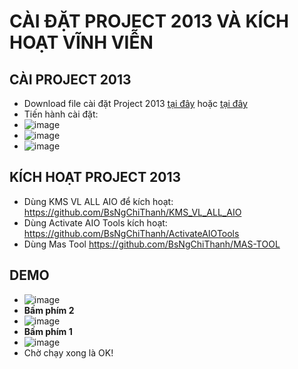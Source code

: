 # CÀI ĐẶT PROJECT 2013 VÀ KÍCH HOẠT VĨNH VIỄN #
## CÀI PROJECT 2013 ##
- Download file cài đặt Project 2013 [tại đây](https://officecdn.microsoft.com/db/39168d7e-077b-48e7-872c-b232c3e72675/media/en-us/ProjectProRetail.img) hoặc [tại đây](https://bsthanh-my.sharepoint.com/:u:/g/personal/0914678254_bsthanh_onmicrosoft_com/Ea_P179wWcNJguUP5nwyXQMBkpdtdrJEIrcF8rLzAoLz5Q?e=3y0ody)
- Tiến hành cài đặt:
- ![image](https://github.com/BsNgChiThanh/Cai-Project2013-va-kich-hoat/assets/82578024/40a53030-456b-4245-be9a-b734b343e783)
- ![image](https://github.com/BsNgChiThanh/Cai-Project2013-va-kich-hoat/assets/82578024/023d1b09-8829-4073-a887-7a06ae28cc3b)
- ![image](https://github.com/BsNgChiThanh/Cai-Project2013-va-kich-hoat/assets/82578024/2e5477d8-9d5f-485f-b5d7-acd1c03182e1)

## KÍCH HOẠT PROJECT 2013 ##
- Dùng KMS VL ALL AIO để kích hoạt: https://github.com/BsNgChiThanh/KMS_VL_ALL_AIO
- Dùng Activate AIO Tools kích hoạt: https://github.com/BsNgChiThanh/ActivateAIOTools
- Dùng Mas Tool https://github.com/BsNgChiThanh/MAS-TOOL

## DEMO ##
- ![image](https://github.com/BsNgChiThanh/Cai-Office2013-va-kich-hoat/assets/82578024/aaf0551e-13bd-4a47-8bfb-15fc94fb453d)
- **Bấm phím 2**
- ![image](https://github.com/BsNgChiThanh/Cai-Office2013-va-kich-hoat/assets/82578024/fb3311e5-9607-46c4-bd24-f726ef8ab866)
- **Bấm phím 1**
- ![image](https://github.com/BsNgChiThanh/Cai-Office2013-va-kich-hoat/assets/82578024/006b7fc2-1dee-4b66-9fb5-384d20fad417)
- Chờ chạy xong là OK!
